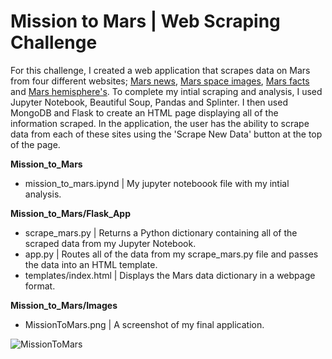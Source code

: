 # Mission to Mars | Web Scraping Challenge
For this challenge, I created a web application that scrapes data on Mars from four different websites; [Mars news](https://redplanetscience.com/), [Mars space images](https://spaceimages-mars.com/), [Mars facts](https://galaxyfacts-mars.com/) and [Mars hemisphere's](https://marshemispheres.com/). To complete my intial scraping and analysis, I used Jupyter Notebook, Beautiful Soup, Pandas and Splinter. I then used MongoDB and Flask to create an HTML page displaying all of the information scraped. In the application, the user has the ability to scrape data from each of these sites using the 'Scrape New Data' button at the top of the page. 

**Mission_to_Mars**
  - mission_to_mars.ipynd | My jupyter noteboook file with my intial analysis. 
 
**Mission_to_Mars/Flask_App** 
  - scrape_mars.py | Returns a Python dictionary containing all of the scraped data from my Jupyter Notebook.
  - app.py | Routes all of the data from my scrape_mars.py file and passes the data into an HTML template.
  - templates/index.html | Displays the Mars data dictionary in a webpage format.
  
**Mission_to_Mars/Images**
  - MissionToMars.png | A screenshot of my final application.


![MissionToMars](https://user-images.githubusercontent.com/26308909/121264584-37048b80-c86c-11eb-9e45-281c98daa047.png)

